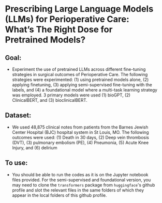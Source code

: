 # Prescribing Large Language Models (LLMs) for Perioperative Care: What’s The Right Dose for Pretrained Models?

## Goal: 
- Experiment the use of pretrained LLMs across different fine-tuning strategies in surgical outcomes of Perioperative Care. The following strategies were experimented: (1) using pretrained models alone, (2) applying finetuning, (3) applying semi-supervised fine-tuning with the labels, and (4) a foundational model where a multi-task learning strategy was employed. 3 primary models were used (1) bioGPT, (2) ClinicalBERT, and (3) bioclinicalBERT.

## Dataset:
- We used 48,875 clinical notes from patients from the Barnes Jewish Center Hospital (BJC) hospital system in St Louis, MO. The following outcomes were used: (1) Death in 30 days, (2) Deep vein thrombosis (DVT), (3) pulmonary embolism (PE), (4) Pneumonia, (5) Acute Knee Injury, and (6) delirium

## To use:
- You should be able to run the codes as it is on the Jupyter notebook files provided. For the semi-supervised and foundational version, you may need to clone the `transformers` package from `huggingface`'s github profile and slot the relevant files in the same folders of which they appear in the local folders of this github profile. 
